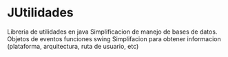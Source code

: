 # JUtilidades
Libreria de utilidades en java
 Simplificacion de manejo de bases de datos.
 Objetos de eventos funciones swing
 Simplifacion para obtener informacion (plataforma, arquitectura, ruta de usuario, etc)
